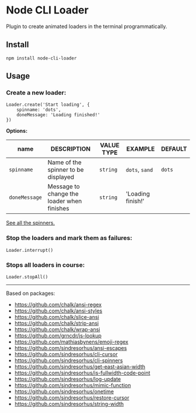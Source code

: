 # Node CLI Loader

Plugin to create animated loaders in the terminal programmatically.

## Install

```
npm install node-cli-loader
```

## Usage

### Create a new loader: 

```
Loader.create('Start loading', {
	spinname: 'dots',
	doneMessage: 'Loading finished!'
})
```

**Options:**

|name|DESCRIPTION|VALUE TYPE|EXAMPLE|DEFAULT|
|---|---|---|---|---|
|`spinname`|Name of the spinner to be displayed|`string`| `dots`, `sand`| `dots`|
|`doneMessage`|Message to change the loader when finishes|`string`| 'Loading finish!' | |

[See all the spinners.](src/spinners.json)

### Stop the loaders and mark them as failures:

```
Loader.interrupt()
```

### Stops all loaders in course:

```
Loader.stopAll()
```

--- 

Based on packages:
- https://github.com/chalk/ansi-regex
- https://github.com/chalk/ansi-styles
- https://github.com/chalk/slice-ansi
- https://github.com/chalk/strip-ansi
- https://github.com/chalk/wrap-ansi
- https://github.com/grncdr/js-lookup
- https://github.com/mathiasbynens/emoji-regex
- https://github.com/sindresorhus/ansi-escapes
- https://github.com/sindresorhus/cli-cursor
- https://github.com/sindresorhus/cli-spinners
- https://github.com/sindresorhus/get-east-asian-width
- https://github.com/sindresorhus/is-fullwidth-code-point
- https://github.com/sindresorhus/log-update
- https://github.com/sindresorhus/mimic-function
- https://github.com/sindresorhus/onetime
- https://github.com/sindresorhus/restore-cursor
- https://github.com/sindresorhus/string-width